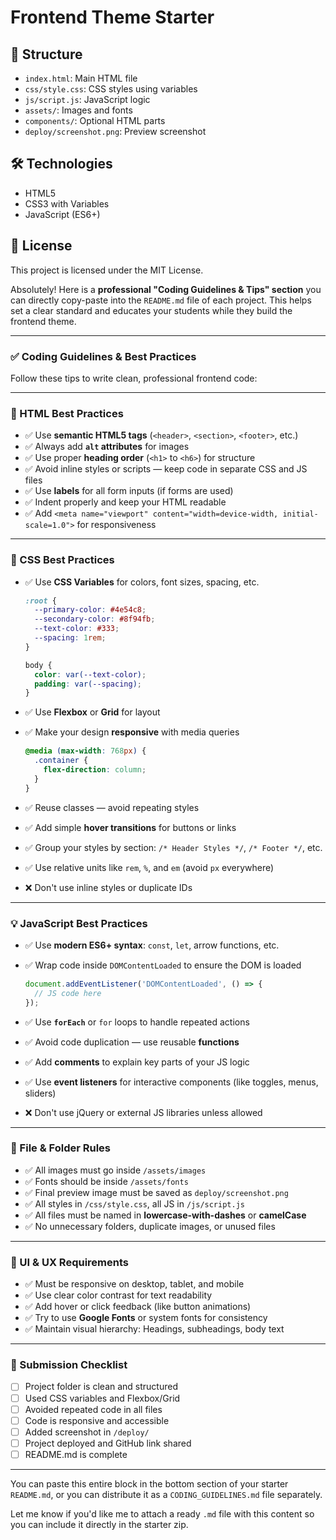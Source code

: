 # Frontend Theme Starter

## 📁 Structure
- `index.html`: Main HTML file
- `css/style.css`: CSS styles using variables
- `js/script.js`: JavaScript logic
- `assets/`: Images and fonts
- `components/`: Optional HTML parts
- `deploy/screenshot.png`: Preview screenshot

## 🛠 Technologies
- HTML5
- CSS3 with Variables
- JavaScript (ES6+)

## 📄 License
This project is licensed under the MIT License.


Absolutely! Here is a **professional "Coding Guidelines & Tips" section** you can directly copy-paste into the `README.md` file of each project. This helps set a clear standard and educates your students while they build the frontend theme.

---

### ✅ **Coding Guidelines & Best Practices**

Follow these tips to write clean, professional frontend code:

---

### 🧱 HTML Best Practices

* ✅ Use **semantic HTML5 tags** (`<header>`, `<section>`, `<footer>`, etc.)
* ✅ Always add **`alt` attributes** for images
* ✅ Use proper **heading order** (`<h1>` to `<h6>`) for structure
* ✅ Avoid inline styles or scripts — keep code in separate CSS and JS files
* ✅ Use **labels** for all form inputs (if forms are used)
* ✅ Indent properly and keep your HTML readable
* ✅ Add `<meta name="viewport" content="width=device-width, initial-scale=1.0">` for responsiveness

---

### 🎨 CSS Best Practices

* ✅ Use **CSS Variables** for colors, font sizes, spacing, etc.

  ```css
  :root {
    --primary-color: #4e54c8;
    --secondary-color: #8f94fb;
    --text-color: #333;
    --spacing: 1rem;
  }

  body {
    color: var(--text-color);
    padding: var(--spacing);
  }
  ```

* ✅ Use **Flexbox** or **Grid** for layout

* ✅ Make your design **responsive** with media queries

  ```css
  @media (max-width: 768px) {
    .container {
      flex-direction: column;
    }
  }
  ```

* ✅ Reuse classes — avoid repeating styles

* ✅ Add simple **hover transitions** for buttons or links

* ✅ Group your styles by section: `/* Header Styles */`, `/* Footer */`, etc.

* ✅ Use relative units like `rem`, `%`, and `em` (avoid `px` everywhere)

* ❌ Don't use inline styles or duplicate IDs

---

### 💡 JavaScript Best Practices

* ✅ Use **modern ES6+ syntax**: `const`, `let`, arrow functions, etc.

* ✅ Wrap code inside `DOMContentLoaded` to ensure the DOM is loaded

  ```js
  document.addEventListener('DOMContentLoaded', () => {
    // JS code here
  });
  ```

* ✅ Use **`forEach`** or `for` loops to handle repeated actions

* ✅ Avoid code duplication — use reusable **functions**

* ✅ Add **comments** to explain key parts of your JS logic

* ✅ Use **event listeners** for interactive components (like toggles, menus, sliders)

* ❌ Don't use jQuery or external JS libraries unless allowed

---

### 📁 File & Folder Rules

* ✅ All images must go inside `/assets/images`
* ✅ Fonts should be inside `/assets/fonts`
* ✅ Final preview image must be saved as `deploy/screenshot.png`
* ✅ All styles in `/css/style.css`, all JS in `/js/script.js`
* ✅ All files must be named in **lowercase-with-dashes** or **camelCase**
* ✅ No unnecessary folders, duplicate images, or unused files

---

### 📐 UI & UX Requirements

* ✅ Must be responsive on desktop, tablet, and mobile
* ✅ Use clear color contrast for text readability
* ✅ Add hover or click feedback (like button animations)
* ✅ Try to use **Google Fonts** or system fonts for consistency
* ✅ Maintain visual hierarchy: Headings, subheadings, body text

---

### 📝 Submission Checklist

* [ ] Project folder is clean and structured
* [ ] Used CSS variables and Flexbox/Grid
* [ ] Avoided repeated code in all files
* [ ] Code is responsive and accessible
* [ ] Added screenshot in `/deploy/`
* [ ] Project deployed and GitHub link shared
* [ ] README.md is complete

---

You can paste this entire block in the bottom section of your starter `README.md`, or you can distribute it as a `CODING_GUIDELINES.md` file separately.

Let me know if you'd like me to attach a ready `.md` file with this content so you can include it directly in the starter zip.
